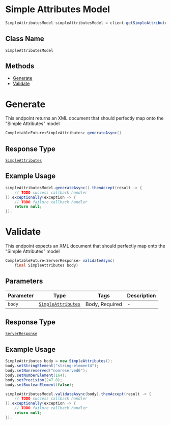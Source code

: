 # Simple Attributes Model

```java
SimpleAttributesModel simpleAttributesModel = client.getSimpleAttributesModel();
```

## Class Name

`SimpleAttributesModel`

## Methods

* [Generate](/doc/controllers/simple-attributes-model.md#generate)
* [Validate](/doc/controllers/simple-attributes-model.md#validate)


# Generate

This endpoint returns an XML document that should perfectly map onto the "Simple Attributes" model

```java
CompletableFuture<SimpleAttributes> generateAsync()
```

## Response Type

[`SimpleAttributes`](/doc/models/simple-attributes.md)

## Example Usage

```java
simpleAttributesModel.generateAsync().thenAccept(result -> {
    // TODO success callback handler
}).exceptionally(exception -> {
    // TODO failure callback handler
    return null;
});
```


# Validate

This endpoint expects an XML document that should perfectly map onto the "Simple Attributes" model

```java
CompletableFuture<ServerResponse> validateAsync(
    final SimpleAttributes body)
```

## Parameters

| Parameter | Type | Tags | Description |
|  --- | --- | --- | --- |
| `body` | [`SimpleAttributes`](/doc/models/simple-attributes.md) | Body, Required | - |

## Response Type

[`ServerResponse`](/doc/models/server-response.md)

## Example Usage

```java
SimpleAttributes body = new SimpleAttributes();
body.setStringElement("string-element4");
body.setNonreserved("nonreserved6");
body.setNumberElement(164);
body.setPrecision(247.8);
body.setBooleanElement(false);

simpleAttributesModel.validateAsync(body).thenAccept(result -> {
    // TODO success callback handler
}).exceptionally(exception -> {
    // TODO failure callback handler
    return null;
});
```

